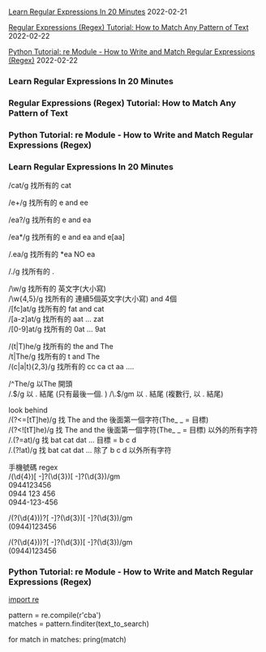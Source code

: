 

[Learn Regular Expressions In 20 Minutes](https://www.youtube.com/watch?v=rhzKDrUiJVk&t=809s&ab_channel=WebDevSimplified)  2022-02-21

[Regular Expressions (Regex) Tutorial: How to Match Any Pattern of Text](https://www.youtube.com/watch?v=sa-TUpSx1JA)  2022-02-22  

[Python Tutorial: re Module - How to Write and Match Regular Expressions (Regex)](https://www.youtube.com/watch?v=K8L6KVGG-7o)  2022-02-22


### Learn Regular Expressions In 20 Minutes  
### Regular Expressions (Regex) Tutorial: How to Match Any Pattern of Text
### Python Tutorial: re Module - How to Write and Match Regular Expressions (Regex)  


### Learn Regular Expressions In 20 Minutes  

/cat/g  找所有的 cat  

/e+/g  找所有的 e and ee  

/ea?/g  找所有的 e and ea  

/ea*/g  找所有的 e and ea and e[aa]

/.ea/g  找所有的 *ea NO ea  

/\./g  找所有的 .  


/\w/g  找所有的 英文字(大小寫)  
/\w{4,5}/g  找所有的 連續5個英文字(大小寫) and 4個  
/[fc]at/g  找所有的 fat and cat  
/[a-z]at/g  找所有的 aat ... zat  
/[0-9]at/g  找所有的 0at ... 9at  

/(t|T)he/g  找所有的 the and The  
/t|The/g  找所有的 t and The  
/(c|a|t){2,3}/g  找所有的 cc ca ct aa ....

/^The/g  以The 開頭  
/\.$/g  以 . 結尾  (只有最後一個. )
/\.$/gm  以 . 結尾  (複數行, 以 . 結尾)  

look behind  
/(?<=[tT]he)/g 找 The and the 後面第一個字符(The_ _ = 目標)  
/(?<![tT]he)/g 找 The and the 後面第一個字符(The_ _ = 目標) 以外的所有字符    
/.(?=at)/g  找 bat cat dat ...  目標 = b c d  
/.(?!at)/g  找 bat cat dat ...  除了 b c d 以外所有字符  


手機號碼 regex  
/(\d{4})[ -]?(\d{3})[ -]?(\d{3})/gm  
0944123456  
0944 123 456  
0944-123-456  

/\(?(\d{4})\)?[ -]?(\d{3})[ -]?(\d{3})/gm  
(0944)123456   

/\(?(\d{4})\)?[ -]?(\d{3})[ -]?(\d{3})/gm  
(0944)123456   


### Python Tutorial: re Module - How to Write and Match Regular Expressions (Regex)  
[import re](https://youtu.be/K8L6KVGG-7o?t=283)  

pattern = re.compile(r'cba')  
matches = pattern.finditer(text_to_search)  

for match in matches: pring(match)  


